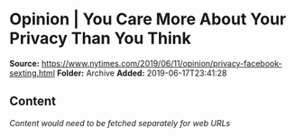 # Opinion | You Care More About Your Privacy Than You Think

**Source:** https://www.nytimes.com/2019/06/11/opinion/privacy-facebook-sexting.html
**Folder:** Archive
**Added:** 2019-06-17T23:41:28




## Content
*Content would need to be fetched separately for web URLs*
